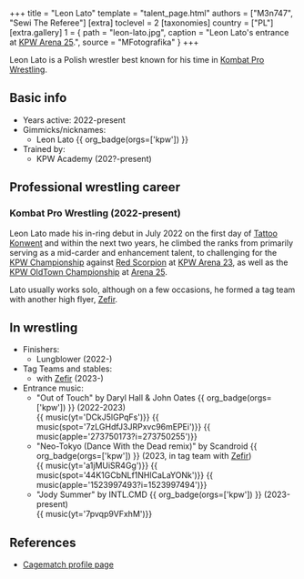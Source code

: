 +++
title = "Leon Lato"
template = "talent_page.html"
authors = ["M3n747", "Sewi The Referee"]
[extra]
toclevel = 2
[taxonomies]
country = ["PL"]
[extra.gallery]
1 = { path = "leon-lato.jpg", caption = "Leon Lato's entrance at [KPW Arena 25](@/e/kpw/2024-05-17-kpw-arena-25.md).", source = "MFotografika" }
+++

Leon Lato is a Polish wrestler best known for his time in [Kombat Pro Wrestling](@/o/kpw.md).

## Basic info

* Years active: 2022-present
* Gimmicks/nicknames:
  - Leon Lato {{ org_badge(orgs=['kpw']) }}
* Trained by:
  - KPW Academy (202?-present)

## Professional wrestling career

### Kombat Pro Wrestling (2022-present)

Leon Lato made his in-ring debut in July 2022 on the first day of [Tattoo Konwent](@/e/kpw/2022-07-30-kpw-tattoo-konwent-2022.md) and within the next two years, he climbed the ranks from primarily serving as a mid-carder and enhancement talent, to challenging for the [KPW Championship](@/c/kpw-championship.md) against [Red Scorpion](@/w/red-scorpion.md) at [KPW Arena 23](@/e/kpw/2023-11-24-kpw-arena-23.md), as well as the [KPW OldTown Championship](@/c/kpw-old-town-championship.md) at [Arena 25](@/e/kpw/2024-05-17-kpw-arena-25.md).

Lato usually works solo, although on a few occasions, he formed a tag team with another high flyer, [Zefir](@/w/zefir.md).

## In wrestling

* Finishers:
  - Lungblower (2022-)
* Tag Teams and stables:
  - with [Zefir](@/w/zefir.md) (2023-)
* Entrance music:
  - "Out of Touch" by Daryl Hall & John Oates
    {{ org_badge(orgs=['kpw']) }} (2022-2023) <br>
    {{ music(yt='DCkJ5lGPqFs')}}
    {{ music(spot='7zLGHdfJ3JRPxvc96mEPEi')}}
    {{ music(apple='273750173?i=273750255')}}
  - "Neo-Tokyo (Dance With the Dead remix)" by Scandroid
    {{ org_badge(orgs=['kpw']) }} (2023, in tag team with [Zefir](@/w/zefir.md)) <br>
    {{ music(yt='a1jMUiSR4Gg')}}
    {{ music(spot='44K1GCbNLf1NHlCaLaYONk')}}
    {{ music(apple='1523997493?i=1523997494')}}
  - "Jody Summer" by INTL.CMD
    {{ org_badge(orgs=['kpw']) }} (2023-present) <br>
    {{ music(yt='7pvqp9VFxhM')}}

## References

* [Cagematch profile page](https://www.cagematch.net/?id=2&nr=26065)
